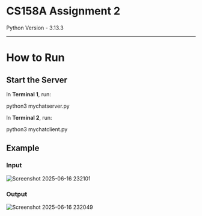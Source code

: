 # CS158A Assignment 2

Python Version - 3.13.3

---

# How to Run

## Start the Server

In **Terminal 1**, run:

python3 mychatserver.py

In **Terminal 2**, run:

python3 mychatclient.py

## Example

### Input
![Screenshot 2025-06-16 232101](https://github.com/user-attachments/assets/6e46f29a-117d-4ac5-8c93-3f7ba087e909)

### Output
![Screenshot 2025-06-16 232049](https://github.com/user-attachments/assets/004fff84-215d-4c8b-8b52-c1e32a05f62d)

